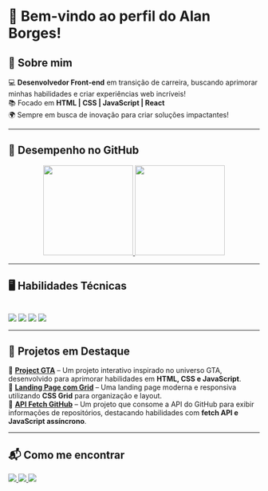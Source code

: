 # 👋 Bem-vindo ao perfil do Alan Borges!

## 🚀 Sobre mim  
💻 **Desenvolvedor Front-end** em transição de carreira, buscando aprimorar minhas habilidades e criar experiências web incríveis!  
📚 Focado em **HTML | CSS | JavaScript | React**  
🌍 Sempre em busca de inovação para criar soluções impactantes! 

---

## 📌 Desempenho no GitHub

<div align="center">
  <a href="https://github.com/alanborgesdev">
    <img height="180em" src="https://github-readme-stats.vercel.app/api?username=alanborgesdev&show_icons=true&theme=tokyonight&include_all_commits=true&count_private=true"/>
    <img height="180em" src="https://github-readme-stats.vercel.app/api/top-langs/?username=alanborgesdev&layout=compact&langs_count=6&theme=tokyonight"/>
  </a>
</div>

---

## 🖥️ Habilidades Técnicas

<div style="display: inline_block"><br>
  <img src="https://img.shields.io/badge/HTML-E34F26?style=for-the-badge&logo=html5&logoColor=white" />
  <img src="https://img.shields.io/badge/CSS-1572B6?style=for-the-badge&logo=css3&logoColor=white" />
  <img src="https://img.shields.io/badge/JavaScript-F7DF1E?style=for-the-badge&logo=javascript&logoColor=black" />
  <img src="https://img.shields.io/badge/React-61DAFB?style=for-the-badge&logo=react&logoColor=black" />
</div>

---

## 🌟 Projetos em Destaque

🔹 **[Project GTA](https://alanborgesdev.github.io/project-gta/)** – Um projeto interativo inspirado no universo GTA, desenvolvido para aprimorar habilidades em **HTML, CSS e JavaScript**.  
🔹 **[Landing Page com Grid](https://alanborgesdev.github.io/projeto-landinpage-page-com-grid/)** – Uma landing page moderna e responsiva utilizando **CSS Grid** para organização e layout.  
🔹 **[API Fetch GitHub](https://alanborgesdev.github.io/api-fetch-github/)** – Um projeto que consome a API do GitHub para exibir informações de repositórios, destacando habilidades com **fetch API e JavaScript assíncrono**.  

---

## 📬 Como me encontrar

<div align="left">
  <a href="mailto:alanborges05@gmail.com">
    <img src="https://img.shields.io/badge/Gmail-D14836?style=for-the-badge&logo=gmail&logoColor=white" />
  </a>
  <a href="https://www.linkedin.com/in/alanborges05" target="_blank">
    <img src="https://img.shields.io/badge/LinkedIn-0077B5?style=for-the-badge&logo=linkedin&logoColor=white" />
  </a>
  <a href="https://instagram.com/alanborges.dev" target="_blank">
    <img src="https://img.shields.io/badge/Instagram-E4405F?style=for-the-badge&logo=instagram&logoColor=white" />
  </a>
</div>
